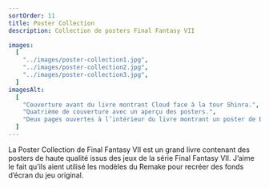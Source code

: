 ```yaml
---
sortOrder: 11
title: Poster Collection
description: Collection de posters Final Fantasy VII

images:
  [
    "../images/poster-collection1.jpg",
    "../images/poster-collection2.jpg",
    "../images/poster-collection3.jpg",
  ]
imagesAlt:
  [
    "Couverture avant du livre montrant Cloud face à la tour Shinra.",
    "Quatrième de couverture avec un aperçu des posters.",
    "Deux pages ouvertes à l’intérieur du livre montrant un poster de Barret et Marlene dans l’église d’Aerith.",
  ]
---
```


La Poster Collection de Final Fantasy VII est un grand livre contenant des posters de haute qualité issus des jeux de la série Final Fantasy VII. J’aime le fait qu’ils aient utilisé les modèles du Remake pour recréer des fonds d’écran du jeu original.
